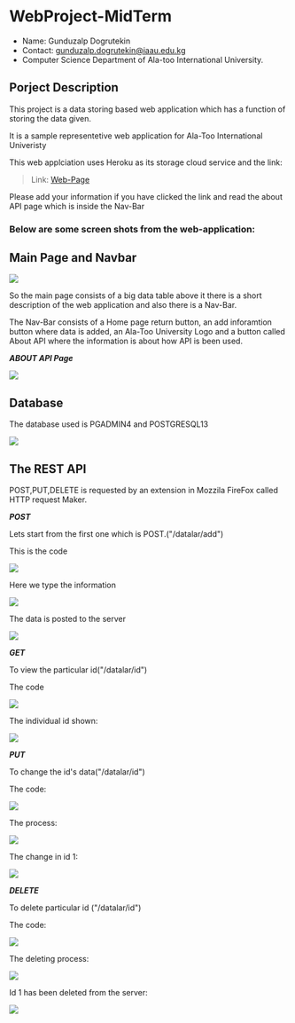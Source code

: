 # WebProject-MidTerm

- Name: Gunduzalp Dogrutekin
- Contact: gunduzalp.dogrutekin@iaau.edu.kg
- Computer Science Department of Ala-too International University.

## Porject Description

This project is a data storing based web application which has a function of storing the data given.

It is a sample representetive web application for Ala-Too International Univeristy

This web applciation uses Heroku as its storage cloud service and the link:
> Link: [Web-Page](https://alatooweb204.herokuapp.com)
> 
Please add your information if you have clicked the link and read the about API page which is inside the Nav-Bar

### Below are some screen shots from the web-application:
## Main Page and Navbar
<img src="https://user-images.githubusercontent.com/65071516/111913866-f7fb4100-8a99-11eb-8f00-0e6d5aa6acb9.PNG">

So the main page consists of a big data table above it there is a short description of the web application and also there is a Nav-Bar.

The Nav-Bar consists of a Home page return button, an add inforamtion button where data is added, an Ala-Too University Logo and a button called 
About API where the information is about how API is been used.

***ABOUT API Page***

<img src="https://user-images.githubusercontent.com/65071516/111916532-9e990f00-8aa5-11eb-8893-180805c1cec2.PNG">

## Database

The database used is PGADMIN4 and POSTGRESQL13

<img src="https://user-images.githubusercontent.com/65071516/111914641-f121fd80-8a9c-11eb-86c1-8e147fcb85b7.PNG">



## The REST API

POST,PUT,DELETE is requested by an extension in Mozzila FireFox called HTTP request Maker.

***POST***

Lets start from the first one which is POST.("/datalar/add")

This is the code

<img src="https://user-images.githubusercontent.com/65071516/111914483-56c1ba00-8a9c-11eb-81cb-cb0799460e98.PNG">

Here we type the information

<img src="https://user-images.githubusercontent.com/65071516/111915450-8a9ede80-8aa0-11eb-9dfe-c2a1f7bac82f.PNG">

The data is posted to the server

<img src="https://user-images.githubusercontent.com/65071516/111915452-8d99cf00-8aa0-11eb-9c44-0a85bce1e4b3.PNG">

***GET***

To view the particular id("/datalar/id")

The code

<img src="https://user-images.githubusercontent.com/65071516/111915590-47913b00-8aa1-11eb-8969-55894997fb48.PNG">

The individual id shown:

<img src="https://user-images.githubusercontent.com/65071516/111915452-8d99cf00-8aa0-11eb-9c44-0a85bce1e4b3.PNG">

***PUT***

To change the id's data("/datalar/id")

The code:

<img src="https://user-images.githubusercontent.com/65071516/111915668-aa82d200-8aa1-11eb-928e-db9b03facfbb.PNG">

The process:

<img src="https://user-images.githubusercontent.com/65071516/111915676-ae165900-8aa1-11eb-879e-9e8245898a7f.PNG">

The change in id 1:

<img src="https://user-images.githubusercontent.com/65071516/111915680-afe01c80-8aa1-11eb-8167-6427eb6c237a.PNG">

***DELETE***

To delete particular id ("/datalar/id")

The code:

<img src="https://user-images.githubusercontent.com/65071516/111915853-7360f080-8aa2-11eb-9887-f7ae63640988.PNG">

The deleting process:

<img src="https://user-images.githubusercontent.com/65071516/111915858-75c34a80-8aa2-11eb-8f34-6ead6e908a87.PNG">

Id 1 has been deleted from the server:

<img src="https://user-images.githubusercontent.com/65071516/111915861-778d0e00-8aa2-11eb-838a-4344bf44b075.PNG">






